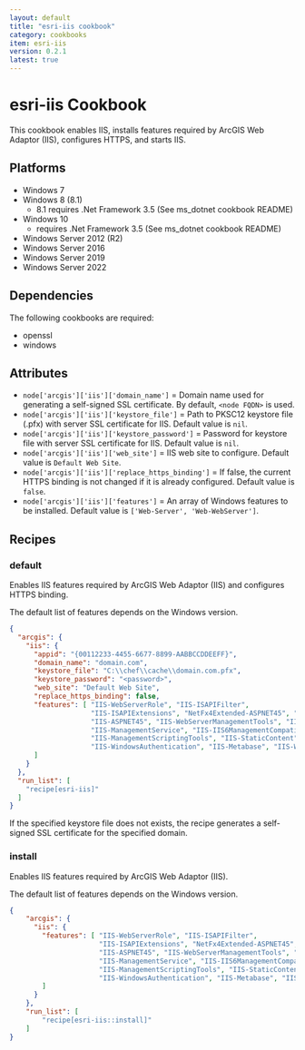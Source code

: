 ```yaml
---
layout: default
title: "esri-iis cookbook"
category: cookbooks
item: esri-iis
version: 0.2.1
latest: true
---
```


# esri-iis Cookbook

This cookbook enables IIS, installs features required by ArcGIS Web Adaptor (IIS), configures HTTPS, and starts IIS.

## Platforms

* Windows 7
* Windows 8 (8.1)
  - 8.1 requires .Net Framework 3.5 (See ms_dotnet cookbook README)
* Windows 10
  - requires .Net Framework 3.5 (See ms_dotnet cookbook README)
* Windows Server 2012 (R2)
* Windows Server 2016
* Windows Server 2019
* Windows Server 2022

## Dependencies

The following cookbooks are required:
* openssl
* windows

## Attributes

* `node['arcgis']['iis']['domain_name']` = Domain name used for generating a self-signed SSL certificate. By default, `<node FQDN>` is used.
* `node['arcgis']['iis']['keystore_file']` = Path to PKSC12 keystore file (.pfx) with server SSL certificate for IIS. Default value is `nil`.
* `node['arcgis']['iis']['keystore_password']` = Password for keystore file with server SSL certificate for IIS. Default value is `nil`.
* `node['arcgis']['iis']['web_site']` = IIS web site to configure. Default value is `Default Web Site`.
* `node['arcgis']['iis']['replace_https_binding']` = If false, the current HTTPS binding is not changed if it is already configured. Default value is `false`.
* `node['arcgis']['iis']['features']` = An array of Windows features to be installed. Default value is `['Web-Server', 'Web-WebServer']`.

## Recipes

### default

Enables IIS features required by ArcGIS Web Adaptor (IIS) and configures HTTPS binding.

The default list of features depends on the Windows version.

```JSON
{
  "arcgis": {
    "iis": {
      "appid": "{00112233-4455-6677-8899-AABBCCDDEEFF}",
      "domain_name": "domain.com",
      "keystore_file": "C:\\chef\\cache\\domain.com.pfx",
      "keystore_password": "<password>",
      "web_site": "Default Web Site",
      "replace_https_binding": false,
      "features": [ "IIS-WebServerRole", "IIS-ISAPIFilter",
                    "IIS-ISAPIExtensions", "NetFx4Extended-ASPNET45", "IIS-NetFxExtensibility45",
                    "IIS-ASPNET45", "IIS-WebServerManagementTools", "IIS-ManagementConsole",
                    "IIS-ManagementService", "IIS-IIS6ManagementCompatibility",
                    "IIS-ManagementScriptingTools", "IIS-StaticContent", "IIS-BasicAuthentication",
                    "IIS-WindowsAuthentication", "IIS-Metabase", "IIS-WebSockets" 
      ]
    }
  },
  "run_list": [
    "recipe[esri-iis]"
  ]
}
```

If the specified keystore file does not exists, the recipe generates a self-signed SSL certificate for the specified domain.

### install

Enables IIS features required by ArcGIS Web Adaptor (IIS).

The default list of features depends on the Windows version.

```json
{
    "arcgis": {
      "iis": {
        "features": [ "IIS-WebServerRole", "IIS-ISAPIFilter",
                      "IIS-ISAPIExtensions", "NetFx4Extended-ASPNET45", "IIS-NetFxExtensibility45",
                      "IIS-ASPNET45", "IIS-WebServerManagementTools", "IIS-ManagementConsole",
                      "IIS-ManagementService", "IIS-IIS6ManagementCompatibility",
                      "IIS-ManagementScriptingTools", "IIS-StaticContent", "IIS-BasicAuthentication",
                      "IIS-WindowsAuthentication", "IIS-Metabase", "IIS-WebSockets" 
        ]
      }
    },
    "run_list": [
        "recipe[esri-iis::install]"
    ]
}
```
